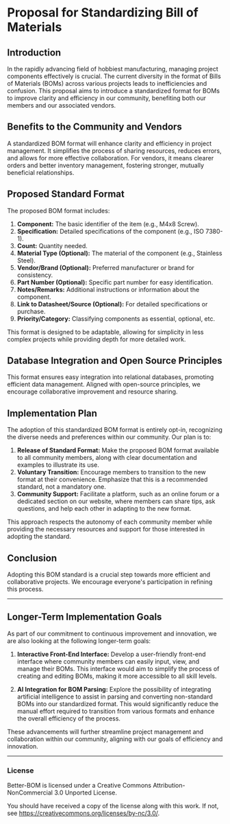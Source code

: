 # Proposal for Standardizing Bill of Materials

## Introduction

In the rapidly advancing field of hobbiest manufacturing, managing project components effectively is crucial. The current diversity in the format of Bills of Materials (BOMs) across various projects leads to inefficiencies and confusion. This proposal aims to introduce a standardized format for BOMs to improve clarity and efficiency in our community, benefiting both our members and our associated vendors.

## Benefits to the Community and Vendors

A standardized BOM format will enhance clarity and efficiency in project management. It simplifies the process of sharing resources, reduces errors, and allows for more effective collaboration. For vendors, it means clearer orders and better inventory management, fostering stronger, mutually beneficial relationships.

## Proposed Standard Format

The proposed BOM format includes:

1. **Component:** The basic identifier of the item (e.g., M4x8 Screw).
2. **Specification:** Detailed specifications of the component (e.g., ISO 7380-1).
3. **Count:** Quantity needed.
4. **Material Type (Optional):** The material of the component (e.g., Stainless Steel).
5. **Vendor/Brand (Optional):** Preferred manufacturer or brand for consistency.
6. **Part Number (Optional):** Specific part number for easy identification.
7. **Notes/Remarks:** Additional instructions or information about the component.
8. **Link to Datasheet/Source (Optional):** For detailed specifications or purchase.
9. **Priority/Category:** Classifying components as essential, optional, etc.

This format is designed to be adaptable, allowing for simplicity in less complex projects while providing depth for more detailed work.

## Database Integration and Open Source Principles

This format ensures easy integration into relational databases, promoting efficient data management. Aligned with open-source principles, we encourage collaborative improvement and resource sharing.

## Implementation Plan

The adoption of this standardized BOM format is entirely opt-in, recognizing the diverse needs and preferences within our community. Our plan is to:

1. **Release of Standard Format:** Make the proposed BOM format available to all community members, along with clear documentation and examples to illustrate its use.
2. **Voluntary Transition:** Encourage members to transition to the new format at their convenience. Emphasize that this is a recommended standard, not a mandatory one.
3. **Community Support:** Facilitate a platform, such as an online forum or a dedicated section on our website, where members can share tips, ask questions, and help each other in adapting to the new format.

This approach respects the autonomy of each community member while providing the necessary resources and support for those interested in adopting the standard.

## Conclusion

Adopting this BOM standard is a crucial step towards more efficient and collaborative projects. We encourage everyone's participation in refining this process.

---


## Longer-Term Implementation Goals

As part of our commitment to continuous improvement and innovation, we are also looking at the following longer-term goals:

1. **Interactive Front-End Interface:** Develop a user-friendly front-end interface where community members can easily input, view, and manage their BOMs. This interface would aim to simplify the process of creating and editing BOMs, making it more accessible to all skill levels.

2. **AI Integration for BOM Parsing:** Explore the possibility of integrating artificial intelligence to assist in parsing and converting non-standard BOMs into our standardized format. This would significantly reduce the manual effort required to transition from various formats and enhance the overall efficiency of the process.

These advancements will further streamline project management and collaboration within our community, aligning with our goals of efficiency and innovation.

---


### License

Better-BOM is licensed under a Creative Commons Attribution-NonCommercial 3.0 Unported License.

You should have received a copy of the license along with this work. If not, see <https://creativecommons.org/licenses/by-nc/3.0/>.
